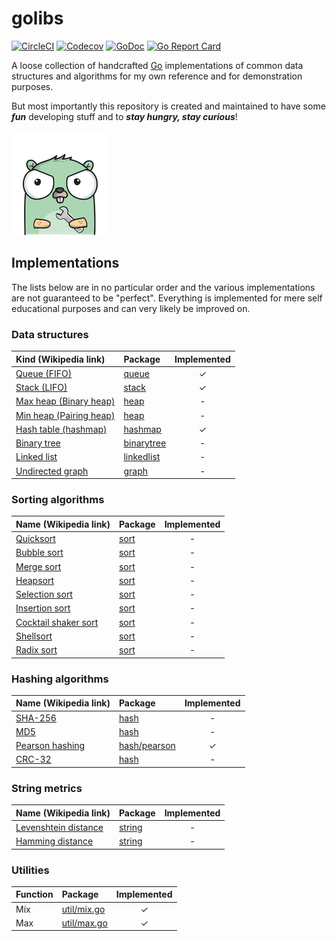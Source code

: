 # golibs

[![CircleCI](https://img.shields.io/circleci/build/github/fahlke/golibs?label=circleci)](https://circleci.com/gh/fahlke/golibs/tree/master)
[![Codecov](https://img.shields.io/codecov/c/github/fahlke/golibs?label=codecov)](https://codecov.io/gh/fahlke/golibs)
[![GoDoc](https://godoc.org/github.com/fahlke/golibs?status.svg)](https://godoc.org/github.com/fahlke/golibs)
[![Go Report Card](https://goreportcard.com/badge/github.com/fahlke/golibs)](https://goreportcard.com/report/github.com/fahlke/golibs)

A loose collection of handcrafted [Go][golang] implementations of common data structures and algorithms for my own reference and for demonstration purposes.

But most importantly this repository is created and maintained to have some ***fun*** developing stuff and to ***stay hungry, stay curious***!

[![gopher-logo]][gopherizeme]

## Implementations

The lists below are in no particular order and the various implementations are not guaranteed to be "perfect". Everything is implemented for mere self educational purposes and can very likely be improved on.

### Data structures

| Kind (Wikipedia link)                        | Package                  | Implemented |
|:---------------------------------------------|:-------------------------|:-----------:|
| [Queue (FIFO)][queue-fifo]                   | [queue](queue)           |           ✓ |
| [Stack (LIFO)][stack-lifo]                   | [stack](stack)           |           ✓ |
| [Max heap (Binary heap)][max-heap]           | [heap](heap)             |           - |
| [Min heap (Pairing heap)][min-heap]          | [heap](heap)             |           - |
| [Hash table (hashmap)][hash-table]           | [hashmap](hashmap)       |           ✓ |
| [Binary tree][binary-tree]                   | [binarytree](binarytree) |           - |
| [Linked list][linked-list]                   | [linkedlist](linkedlist) |           - |
| [Undirected graph][undirected-graph]         | [graph](graph)           |           - |

### Sorting algorithms

| Name (Wikipedia link)                        | Package                  | Implemented |
|:---------------------------------------------|:-------------------------|:-----------:|
| [Quicksort][quick-sort]                      | [sort](sort)             |           - |
| [Bubble sort][bubble-sort]                   | [sort](sort)             |           - |
| [Merge sort][merge-sort]                     | [sort](sort)             |           - |
| [Heapsort][heap-sort]                        | [sort](sort)             |           - |
| [Selection sort][selection-sort]             | [sort](sort)             |           - |
| [Insertion sort][insertion-sort]             | [sort](sort)             |           - |
| [Cocktail shaker sort][cocktail-shaker-sort] | [sort](sort)             |           - |
| [Shellsort][shell-sort]                      | [sort](sort)             |           - |
| [Radix sort][radix-sort]                     | [sort](sort)             |           - |

### Hashing algorithms

| Name (Wikipedia link)                        | Package                      | Implemented |
|:---------------------------------------------|:-----------------------------|:-----------:|
| [SHA-256][sha-256]                           | [hash](hash)                 |           - |
| [MD5][md5]                                   | [hash](hash)                 |           - |
| [Pearson hashing][pearson-hashing]           | [hash/pearson](hash/pearson) |           ✓ |
| [CRC-32][crc-32]                             | [hash](hash)                 |           - |

### String metrics

| Name (Wikipedia link)                        | Package                  | Implemented |
|:---------------------------------------------|:-------------------------|:-----------:|
| [Levenshtein distance][levenshtein]          | [string](string)         |           - |
| [Hamming distance][hamming]                  | [string](string)         |           - |

### Utilities

| Function                                     | Package                    | Implemented |
|:---------------------------------------------|:---------------------------|:-----------:|
| Mix                                          | [util/mix.go](util/mix.go) |           ✓ |
| Max                                          | [util/max.go](util/max.go) |           ✓ |

[golang]: https://golang.org/ref/spec
[gopher-logo]: assets/gopher-mini.png "Gopher logo"
[gopherizeme]: https://gopherize.me/gopher/692fbfd019724e297a7b0761bd3e9697ef8e6bee
[queue-fifo]: https://en.wikipedia.org/wiki/FIFO_(computing_and_electronics)
[stack-lifo]: https://en.wikipedia.org/wiki/Stack_(abstract_data_type)
[max-heap]: https://en.wikipedia.org/wiki/Binary_heap
[min-heap]: https://en.wikipedia.org/wiki/Pairing_heap
[quick-sort]: https://en.wikipedia.org/wiki/Quicksort
[bubble-sort]: https://en.wikipedia.org/wiki/Bubble_sort
[merge-sort]: https://en.wikipedia.org/wiki/Merge_sort
[heap-sort]: https://en.wikipedia.org/wiki/Heapsort
[selection-sort]: https://en.wikipedia.org/wiki/Selection_sort
[insertion-sort]: https://en.wikipedia.org/wiki/Insertion_sort
[cocktail-shaker-sort]: https://en.wikipedia.org/wiki/Cocktail_shaker_sort
[shell-sort]: https://en.wikipedia.org/wiki/Shellsort
[radix-sort]: https://en.wikipedia.org/wiki/Radix_sort
[hash-table]: https://en.wikipedia.org/wiki/Hash_table
[linked-list]: https://en.wikipedia.org/wiki/Linked_list
[sha-256]: https://en.wikipedia.org/wiki/SHA-2
[md5]: https://en.wikipedia.org/wiki/MD5
[crc-32]: https://en.wikipedia.org/wiki/Cyclic_redundancy_check#CRC-32_algorithm
[pearson-hashing]: https://en.wikipedia.org/wiki/Pearson_hashing
[undirected-graph]: https://en.wikipedia.org/wiki/Graph_(discrete_mathematics)#Graph
[binary-tree]: https://en.wikipedia.org/wiki/Binary_tree
[levenshtein]: https://en.wikipedia.org/wiki/Levenshtein_distance
[hamming]: https://en.wikipedia.org/wiki/Hamming_distance
